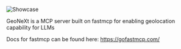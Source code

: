 ![Showcase](/pictures/Excalidraw_GEONEXTMCP_2.png)

GeoNeXt is a MCP server built on fastmcp for enabling geolocation capability for LLMs



Docs for fastmcp can be found here: https://gofastmcp.com/

